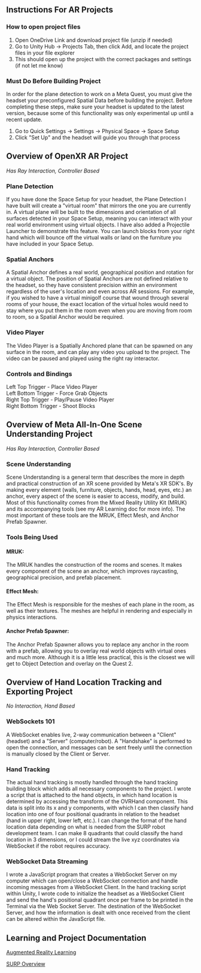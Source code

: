 ## Instructions For AR Projects
### How to open project files
1. Open OneDrive Link and download project file (unzip if needed)
2. Go to Unity Hub -> Projects Tab, then click Add, and locate the project files in your file explorer
3. This should open up the project with the correct packages and settings (if not let me know)

### Must Do Before Building Project
In order for the plane detection to work on a Meta Quest, you must give the headset your preconfigured Spatial Data before building the project.
Before completing these steps, make sure your headset is updated to the latest version, because some of this functionality was only experimental
up until a recent update.
1. Go to Quick Settings -> Settings -> Physical Space -> Space Setup
2. Click "Set Up" and the headset will guide you through that process

## Overview of OpenXR AR Project
*Has Ray Interaction, Controller Based*
### Plane Detection
If you have done the Space Setup for your headset, the Plane Detection I have built will create a "virtual room" that mirrors the one you are 
currently in. A virtual plane will be built to the dimensions and orientation of all surfaces detected in your Space Setup, meaning you can 
interact with your real world environment using virtual objects. I have also added a Projectile Launcher to demonstrate this feature. You can 
launch blocks from your right hand which will bounce off the virtual walls or land on the furniture you have included in your Space Setup.

### Spatial Anchors
A Spatial Anchor defines a real world, geographical position and rotation for a virtual object. The position of Spatial Anchors are not defined
relative to the headset, so they have consistent precision within an environment regardless of the user's location and even across AR sessions. 
For example, if you wished to have a virtual minigolf course that wound through several rooms of your house, the exact location of the virtual 
holes would need to stay where you put them in the room even when you are moving from room to room, so a Spatial Anchor would be required.

### Video Player
The Video Player is a Spatially Anchored plane that can be spawned on any surface in the room, and can play any video you upload to the project. 
The video can be paused and played using the right ray interactor.

### Controls and Bindings
Left Top Trigger - Place Video Player <br/>
Left Bottom Trigger - Force Grab Objects <br/>
Right Top Trigger - Play/Pause Video Player <br/>
Right Bottom Trigger - Shoot Blocks

## Overview of Meta All-In-One Scene Understanding Project
*Has Ray Interaction, Controller Based*
### Scene Understanding
Scene Understanding is a general term that describes the more in depth and practical construction of an XR scene provided by Meta's XR SDK's. By making every element (walls, furniture, objects, hands, head, eyes, etc.) an anchor, every aspect of the scene is easier to access, modify, and build. Most of this functionality comes from the Mixed Reality Utility Kit (MRUK) and its accompanying tools (see my AR Learning doc for more info). The most important of these tools are the MRUK, Effect Mesh, and Anchor Prefab Spawner.
### Tools Being Used
#### MRUK:
The MRUK handles the construction of the rooms and scenes. It makes every component of the scene an anchor, which improves raycasting, geographical precision, and prefab placement.
#### Effect Mesh:
The Effect Mesh is responsible for the meshes of each plane in the room, as well as their textures. The meshes are helpful in rendering and especially in physics interactions.
#### Anchor Prefab Spawner:
The Anchor Prefab Spawner allows you to replace any anchor in the room with a prefab, allowing you to overlay real world objects with virtual ones and much more. Although it is a little less practical, this is the closest we will get to Object Detection and overlay on the Quest 2.

## Overview of Hand Location Tracking and Exporting Project
*No Interaction, Hand Based*
### WebSockets 101
A WebSocket enables live, 2-way communication between a "Client" (headset) and a "Server" (computer/robot). A "Handshake" is performed to open the connection, and messages can be sent freely until the connection is manually closed by the Client or Server.
### Hand Tracking
The actual hand tracking is mostly handled through the hand tracking building block which adds all necessary components to the project. I wrote a script that is attached to the hand objects, in which hand location is determined by accessing the transform of the OVRHand component. This data is split into its x and y components, with which I can then classify hand location into one of four positional quadrants in relation to the headset (hand in upper right, lower left, etc.). I can change the format of the hand location data depending on what is needed from the SURP robot development team. I can make 8 quadrants that could classify the hand location in 3 dimensions, or I could stream the live xyz coordinates via WebSocket if the robot requires accuracy.
### WebSocket Data Streaming
I wrote a JavaScript program that creates a WebSocket Server on my computer which can open/close a WebSocket connection and handle incoming messages from a WebSocket Client. In the hand tracking script within Unity, I wrote code to initialize the headset as a WebSocket Client and send the hand's positional quadrant once per frame to be printed in the Terminal via the Web Socket Server. The destination of the WebSocket Server, and how the information is dealt with once received from the client can be altered within the JavaScript file.

## Learning and Project Documentation
[Augmented Reality Learning](https://docs.google.com/document/d/1lSMP8arB5uru4-At-8WbLQpiR-VjMdZmdBnzxvODu0s/edit?usp=sharing)

[SURP Overview](https://docs.google.com/document/d/16f_o1X2NrhacGVFAV2vseqfDpp6lOkFRui4BquvREY4/edit?usp=sharing)

